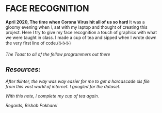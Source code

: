 # FACE RECOGNITION
<b> April 2020, The time when Corona Virus hit all of us so hard
</b>
It was a gloomy evening when I, sat with my laptop and thought of creating this project. Here I try to give my face recognition a touch of graphics with what we were taught in class. 
I made a cup of tea and sipped when I wrote down the very first line of code.(☕☕☕) 

<i> The Toast to all of the fellow programmers out there 
  
  ## Resources: 
  After tkinter, the way was way easier for me to get a harcascade xls file from this vast world of internet. I googled for the dataset.
  
 
With this note, I complete my cup of tea again.

Regards,
Bishab Pokharel

  
